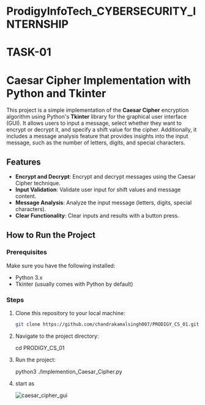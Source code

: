# ProdigyInfoTech_CYBERSECURITY_INTERNSHIP
# TASK-01
# Caesar Cipher Implementation with Python and Tkinter

This project is a simple implementation of the **Caesar Cipher** encryption algorithm using Python's **Tkinter** library for the graphical user interface (GUI). It allows users to input a message, select whether they want to encrypt or decrypt it, and specify a shift value for the cipher. Additionally, it includes a message analysis feature that provides insights into the input message, such as the number of letters, digits, and special characters.

## Features
- **Encrypt and Decrypt**: Encrypt and decrypt messages using the Caesar Cipher technique.
- **Input Validation**: Validate user input for shift values and message content.
- **Message Analysis**: Analyze the input message (letters, digits, special characters).
- **Clear Functionality**: Clear inputs and results with a button press.

## How to Run the Project

### Prerequisites
Make sure you have the following installed:
- Python 3.x
- Tkinter (usually comes with Python by default)

### Steps
1. Clone this repository to your local machine:
   ```bash
   git clone https://github.com/chandrakamalsingh007/PRODIGY_CS_01.git
2. Navigate to the project directory:
   
   cd PRODIGY_CS_01
3. Run the project:
   
   python3 ./Implemention_Caesar_Cipher.py 
4. start as 

   ![caesar_cipher_gui](https://github.com/chandrakamalsingh007/PRODIGY_CS_01/blob/d1c9e2551d44c2696f6c66341b34e79d9bff7381/encryption.jpg)
